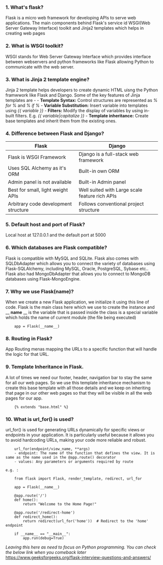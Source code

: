 ### 1. What's flask?
Flask is a micro web framework for developing APIs to serve web applications. The main components behind Flask's service id WSGI(Web Server Gateway Interface) toolkit and Jinja2 templates which helps in creating web pages 

### 2. What is WSGI toolkit?
WSGI stands for Web Server Gateway Interface which provides interface between webservers and python frameworks like Flask allowing Python to communicate with the web server. 

### 3. What is Jinja 2 template engine?
Jinja 2 template helps developers to create dynamic HTML uisng the Python framwwork like Flask and Django. Some of the key features of Jinja templates are - 
    - **Template Syntax:** Control structures are represented as *% for %* and *% if %*
    - **Variable Substitution:** Insert variable into templates using *{{ variable }}*
    - **Filters:** Modify the display of variables by using in-built filters. E.g. *{{ variable|capitalize }}*
    - **Template inheritance:** Create base templates and inherit them from the existing ones. 

### 4. Difference between Flask and Django?
| Flask | Django |
|----------|----------|
| Flask is WSGI Framework   | Django is a full-stack web framework   |
| Uses SQL Alchemy as it's ORM  | Built-in own ORM   |
| Admin panel is not available  | Built-in Admin panel |
| Best for small, light weight APIs | Well suited with Large scale feature rich APIs |
| Arbitrary code development structure | Follows conventional project structure |

### 5. Default host and port of Flask?
Local host at 127.0.0.1 and the default port at 5000

### 6. Which databases are Flask compatible?
Flask is compatible with MySQL and SQLite. Flask also comes with SQLDbAdapter which allows you to connect the variety of databases using Flask-SQLAlchemy, including MySQL, Oracle, PostgreSQL, Sybase etc.. Flask also had MongoDbAdapter that allows you to connect to MongoDB databases using Flask-MongoEngine.

### 7. Why we use Flask(__name__)?
When we create a new Flask application, we initialize it using this line of code. Flask is the main class here which we use to create the instance and __ __name__ __ is the variable that is passed inside the class is a special variable which holds the name of current module (the file being executed)
    
        app = Flask(__name__)

### 8. Routing in Flask?
App Routing menas mapping the URLs to a specific function that will handle the logic for that URL. 

### 9. Template Inheritance in Flask.
A lot of times we need our footer, header, navigation bar to stay the same for all our web pages. So we use this template inheritance mechanism to create this base template with all those details and we keep on inheriting that page in our other web pages so that they will be visible in all the web pages for our app. 

        {% extends "base.html" %}
    
### 10. What is url_for() is used?
url_for() is used for generating URLs dynamically for specific views or endpoints in your application. It is particularly useful because it allows you to avoid hardcoding URLs, making your code more reliable and robust. 

        url_for(endpoint/view_name, **args)
        - endpoint: The name of the function that defines the view. It is same as the name used in the @app.route() decorator 
        - values: Any parameters or arguments required by route

    e.g. : 

        from flask import Flask, render_template, redirect, url_for

        app = Flask(__name__)

        @app.route('/')
        def home():
            return "Welcome to the Home Page!"

        @app.route('/redirect-home')
        def redirect_home():
            return redirect(url_for('home'))  # Redirect to the 'home' endpoint

        if __name__ == "__main__":
            app.run(debug=True)

_Leaving this here as need to focus on Python programming. You can check the below link when you comeback later_
https://www.geeksforgeeks.org/flask-interview-questions-and-answers/